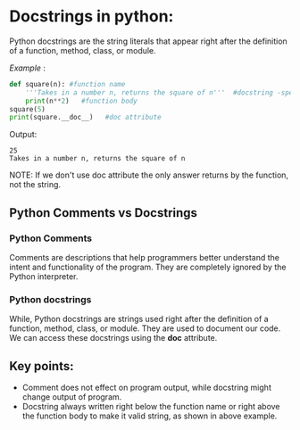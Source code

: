 # Docstrings in python:
Python docstrings are the string literals that appear right after the definition of a function, method, class, or module. 

*Example* :
```python
def square(n): #function name
    '''Takes in a number n, returns the square of n'''  #docstring -special string
    print(n**2)   #function body
square(5)
print(square.__doc__)   #doc attribute
```

Output:
```
25
Takes in a number n, returns the square of n
```

NOTE: If we don't use doc attribute the only answer returns by the function, not the string. 

## Python Comments vs Docstrings

### Python Comments
Comments are descriptions that help programmers better understand the intent and functionality of the program. They are completely ignored by the Python interpreter.

### Python docstrings
While, Python docstrings are strings used right after the definition of a function, method, class, or module. They are used to document our code.\
We can access these docstrings using the __doc__ attribute.



## Key points:
* Comment does not effect on program output, while docstring might change output of program.
* Docstring always written right below the function name or right above the function body to make it valid string, as shown in above example.